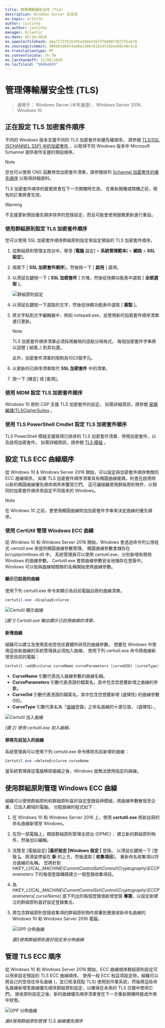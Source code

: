 ```yaml
---
title: 管理傳輸層安全性 (TLS)
description: Windows Server 安全性
ms.topic: article
author: justinha
ms.author: justinha
manager: brianlic
ms.date: 05/16/2018
ms.openlocfilehash: a6af172f515345a18bbd16f37b8007302ffbab70
ms.sourcegitcommit: d08965d64f4a40ac20bc81b14f2d2ea89c48c5c8
ms.translationtype: MT
ms.contentlocale: zh-TW
ms.lasthandoff: 12/08/2020
ms.locfileid: "96864028"
---
```

# <a name="manage-transport-layer-security-tls"></a>管理傳輸層安全性 (TLS)

> 適用于： Windows Server (半年通道) 、Windows Server 2016、Windows 10

## <a name="configuring-tls-cipher-suite-order"></a>正在設定 TLS 加密套件順序

不同的 Windows 版本支援不同的 TLS 加密套件和優先權順序。 請參閱 [TLS/SSL (SCHANNEL SSP) 中的加密套件 ](/windows/win32/secauthn/cipher-suites-in-schannel) ，以取得不同 Windows 版本中 Microsoft Schannel 提供者所支援的預設順序。

> [!NOTE]
> 您也可以使用 CNG 函數修改加密套件清單，請參閱排列 [Schannel 加密套件的優先順序](/windows/win32/secauthn/prioritizing-schannel-cipher-suites) 以取得詳細資料。

TLS 加密套件順序的變更將會在下一次開機時生效。 在重新開機或關機之前，現有的訂單將會生效。

> [!WARNING]
> 不支援更新預設優先順序排序的登錄設定，而且可能會使用服務更新進行重設。

### <a name="configuring-tls-cipher-suite-order-by-using-group-policy"></a>使用群組原則設定 TLS 加密套件順序

您可以使用 SSL 加密套件順序群組原則設定來設定預設的 TLS 加密套件順序。

1. 從群組原則管理主控台中，移至 [**電腦** 設定]  >  **系統管理範本**[  >  **網路**  >  **SSL 設定**]。
2. 按兩下 [ **SSL 加密套件順序**]，然後按一下 [ **啟用** ] 選項。
3. 以滑鼠右鍵按一下 [ **SSL 加密套件** ] 方塊，然後從快顯功能表中選取 [ **全部選取** ]。

   ![群組原則設定](../media/Transport-Layer-Security-protocol/ssl-cipher-suite-order-gp-setting.png)

4. 以滑鼠右鍵按一下選取的文字，然後從快顯功能表中選取 [ **複製** ]。
5. 將文字貼到文字編輯器中，例如 notepad.exe，並使用新的加密套件順序清單進行更新。

   > [!NOTE]
   > TLS 加密套件順序清單必須採用嚴格的逗點分隔格式。 每個加密套件字串將以逗號 ( 結尾，) 到其右邊。
   >
   > 此外，加密套件清單的限制為1023個字元。

6. 以更新的已排序清單取代 **SSL 加密套件** 中的清單。
7. 按一下 [確定] 或 [套用]。

### <a name="configuring-tls-cipher-suite-order-by-using-mdm"></a>使用 MDM 設定 TLS 加密套件順序

Windows 10 原則 CSP 支援 TLS 加密套件的設定。 如需詳細資訊，請參閱 [密碼編譯/TLSCipherSuites](/windows/client-management/mdm/policy-csp-cryptography#cryptography-tlsciphersuites) 。

### <a name="configuring-tls-cipher-suite-order-by-using-tls-powershell-cmdlets"></a>使用 TLS PowerShell Cmdlet 設定 TLS 加密套件順序

TLS PowerShell 模組支援取得已排序的 TLS 加密套件清單、停用加密套件，以及啟用加密套件。 如需詳細資訊，請參閱 [TLS 模組](/powershell/module/tls/) 。

## <a name="configuring-tls-ecc-curve-order"></a>設定 TLS ECC 曲線順序

從 Windows 10 & Windows Server 2016 開始，可以設定與加密套件順序無關的 ECC 曲線順序。 如果 TLS 加密套件順序清單具有橢圓曲線尾碼，則會在啟用時以新的橢圓曲線優先順序順序來覆寫它們。 這可讓組織使用群組原則物件，以相同的加密套件順序來設定不同版本的 Windows。

> [!NOTE]
> 在 Windows 10 之前，會使用橢圓曲線附加加密套件字串來決定曲線的優先順序。

### <a name="managing-windows-ecc-curves-using-certutil"></a>使用 CertUtil 管理 Windows ECC 曲線

從 Windows 10 和 Windows Server 2016 開始，Windows 會透過命令列公用程式 certutil.exe 來提供橢圓曲線參數管理。
橢圓曲線參數會儲存在 bcryptprimitives.dll 中。 系統管理員可以使用 certutil.exe，分別新增和移除 Windows 的曲線參數。 Certutil.exe 會將曲線參數安全地儲存在登錄中。
Windows 可以依與曲線相關聯的名稱開始使用曲線參數。

#### <a name="displaying-registered-curves"></a>顯示已註冊的曲線

使用下列 certutil.exe 命令來顯示為目前電腦註冊的曲線清單。

```powershell
certutil.exe –displayEccCurve
```

![Certutil 顯示曲線](../media/Transport-Layer-Security-protocol/certutil-display-curves.png)

*[圖 1] Certutil.exe 輸出顯示已註冊曲線的清單。*

#### <a name="adding-a-new-curve"></a>新增曲線

組織可以建立及使用其他受信任實體所研究的曲線參數。
想要在 Windows 中使用這些新曲線的系統管理員必須加入曲線。
使用下列 certutil.exe 命令將曲線新增至目前的電腦：

```powershell
Certutil —addEccCurue curveName curveParameters [curveOID] [curveType]
```

- **CurveName** 引數代表加入曲線參數的曲線名稱。
- **CurveParameters** 引數代表憑證的檔案名，其中包含您想要新增之曲線的參數。
- **CurveOid** 引數代表憑證的檔案名，其中包含您想要新增 (選擇性) 的曲線參數 OID。
- **CurveType** 引數代表名為「[曲線](https://www.iana.org/assignments/tls-parameters/tls-parameters.xhtml#tls-parameters-8)登錄」之命名曲線的十進位值， (選擇性) 。

![Certutil 加入曲線](../media/Transport-Layer-Security-protocol/certutil-add-curves.png)

*[圖 2] 使用 certutil.exe 加入曲線。*

#### <a name="removing-a-previously-added-curve"></a>移除先前加入的曲線

系統管理員可以使用下列 certutil.exe 命令移除先前新增的曲線：

```powershell
Certutil.exe –deleteEccCurve curveName
```

當系統管理員從電腦移除曲線之後，Windows 就無法使用指定的曲線。

## <a name="managing-windows-ecc-curves-using-group-policy"></a>使用群組原則管理 Windows ECC 曲線

組織可以使用群組原則和群組原則喜好設定登錄延伸模組，將曲線參數散發至企業、已加入網域的電腦。
分配曲線的程式如下：

1. 在 Windows 10 和 Windows Server 2016 上，使用 **certutil.exe** 將新註冊的命名曲線新增至 Windows。
2. 在同一部電腦上，開啟群組原則管理主控台 (GPMC) 、建立新的群組原則物件，然後加以編輯。
3. 流覽至 [電腦設定] **|喜好設定 |Windows 設定 |** 登錄。  以滑鼠右鍵按一下 [登錄 **]。** 將滑鼠停留在 **新** 的上方，然後選取 [ **收集項目**]。 重新命名收集項以符合曲線的名稱。 您將針對 *HKEY_LOCAL_MACHINE\CurrentControlSet\Control\Cryptography\ECCParameters* 下的每個登錄機碼建立一個登錄收集項目。
4. 為 *HKEY_LOCAL_MACHINE\CurrentControlSet\Control\Cryptography\ECCParameters\[ curveName]* 底下列出的每個登錄值新增登錄 **專案**，以設定新建立的群組原則喜好設定登錄集合。
5. 將包含群組原則登錄收集項的群組原則物件部署到應接收新命名曲線的 Windows 10 和 Windows Server 2016 電腦。

    ![GPP 分佈曲線](../media/Transport-Layer-Security-protocol/gpp-distribute-curves.png)

    *圖3使用群組原則喜好設定來分佈曲線*

## <a name="managing-tls-ecc-order"></a>管理 TLS ECC 順序

從 Windows 10 和 Windows Server 2016 開始，ECC 曲線順序群組原則設定可以用來設定預設的 TLS ECC 曲線順序。
使用一般 ECC 和這項設定時，組織可以將自己的受信任命名曲線 (，並已核准搭配 TLS) 使用到作業系統，然後將這些命名曲線新增至曲線優先順序群組原則設定，以確保在未來的 TLS 交握中使用它們。
接收原則設定之後，新的曲線優先順序清單會在下一次重新開機時變成作用中狀態。

![GPP 分佈曲線](../media/Transport-Layer-Security-protocol/gp-managing-tls-curve-priority-order.png)

*圖4使用群組原則管理 TLS 曲線優先順序*
